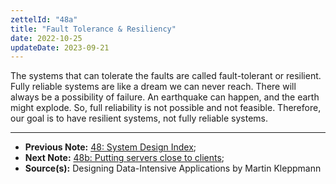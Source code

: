 ```yaml
---
zettelId: "48a"
title: "Fault Tolerance & Resiliency"
date: 2022-10-25
updateDate: 2023-09-21
---
```


The systems that can tolerate the faults are called fault-tolerant or resilient. Fully reliable systems are like a dream we can never reach. There will always be a possibility of failure. An earthquake can happen, and the earth might explode. So, full reliability is not possible and not feasible. Therefore, our goal is to have resilient systems, not fully reliable systems.

---

- **Previous Note:** [48: System Design Index](/notes/48/);
- **Next Note:** [48b: Putting servers close to clients](/notes/48b/);
- **Source(s):** Designing Data-Intensive Applications by Martin Kleppmann
